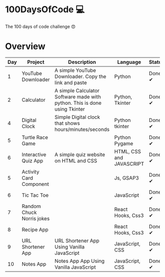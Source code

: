 # 100DaysOfCode 💻

The 100 days of code challenge 😍

# Overview

| Day | Project                   | Description                                                               | Language                 | Status  |
| --- | ------------------------- | ------------------------------------------------------------------------- | ------------------------ | ------- |
| 1   | YouTube Downloader        | A simple YouTube Downloader. Copy the link and paste                      | Python                   | Done ✔ |
| 2   | Calculator                | A simple Calculator Software made with python. This is done using Tkinter | Python, Tkinter          | Done ✔ |
| 4   | Digital Clock             | Simple Digital clock that shows hours/minutes/seconds                     | Python tkinter           | Done ✔ |
| 5   | Turtle Race Game          |                                                                           | Python Pygame            | Done ✔ |
| 6   | Interactive Quiz App      | A simple quiz website<br />on HTML and CSS                                | HTML, CSS and JAVASCRIPT | Done ✔ |
| 5   | Activity Card Component   |                                                                           | Js, GSAP3                | Done ✔ |
| 6   | Tic Tac Toe               |                                                                           | JavaScript               | Done ✔ |
| 7   | Random Chuck Norris jokes |                                                                           | React Hooks, Css3        | Done ✔ |
| 8   | Recipe App                |                                                                           | React Hooks, Css3        | Done ✔ |
| 9   | URL Shortener App         | URL Shortener App Using Vanilla JavaScript                                | JavaScript, CSS          | Done ✔ |
| 10  | Notes App                 | Notes App App Using Vanilla JavaScript                                    | JavaScript, CSS          | Done ✔ |
